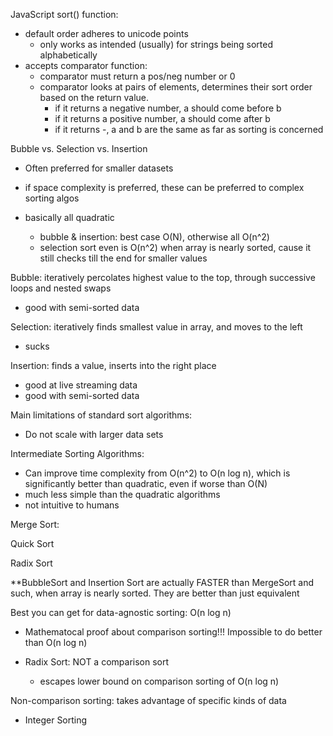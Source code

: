 JavaScript sort() function:

- default order adheres to unicode points
  - only works as intended (usually) for strings being sorted alphabetically
- accepts comparator function:
  - comparator must return a pos/neg number or 0
  - comparator looks at pairs of elements, determines their sort order based on the return value.
    - if it returns a negative number, a should come before b
    - if it returns a positive number, a should come after b
    - if it returns -, a and b are the same as far as sorting is concerned

Bubble vs. Selection vs. Insertion

- Often preferred for smaller datasets
- if space complexity is preferred, these can be preferred to complex sorting algos

- basically all quadratic
  - bubble & insertion: best case O(N), otherwise all O(n^2)
  - selection sort even is O(n^2) when array is nearly sorted, cause it still checks till the end for smaller values

Bubble: iteratively percolates highest value to the top, through successive loops and nested swaps

- good with semi-sorted data

Selection: iteratively finds smallest value in array, and moves to the left

- sucks

Insertion: finds a value, inserts into the right place

- good at live streaming data
- good with semi-sorted data

Main limitations of standard sort algorithms:

- Do not scale with larger data sets

Intermediate Sorting Algorithms:

- Can improve time complexity from O(n^2) to O(n log n), which is significantly better than quadratic, even if worse than O(N)
- much less simple than the quadratic algorithms
- not intuitive to humans

Merge Sort:

Quick Sort

Radix Sort

\*\*BubbleSort and Insertion Sort are actually FASTER than MergeSort and such, when array is nearly sorted. They are better than just equivalent

Best you can get for data-agnostic sorting: O(n log n)

- Mathematocal proof about comparison sorting!!! Impossible to do better than O(n log n)

- Radix Sort: NOT a comparison sort
  - escapes lower bound on comparison sorting of O(n log n)

Non-comparison sorting: takes advantage of specific kinds of data

- Integer Sorting
